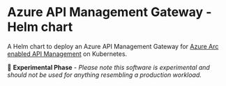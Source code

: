 # Azure API Management Gateway - Helm chart

A Helm chart to deploy an Azure API Management Gateway for [Azure Arc enabled API Management](https://docs.microsoft.com/en-us/azure/api-management/self-hosted-gateway-overview) on Kubernetes.

:loudspeaker: **Experimental Phase** - *Please note this software is experimental and should not be used for anything resembling a production workload.*